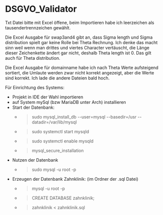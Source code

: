 # DSGVO_Validator
Txt Datei bitte mit Excel öffene, beim Importieren habe ich leerzeichen als tausendertrennzeichen gewählt.

Die Excel Ausgabe für swap3and4 gibt an, dass Sigma length und Sigma distribution spielt gar keine Rolle bei Theta Rechnung. Ich denke das macht sinn weil wenn man drittes und viertes Character vertäuscht, die Länge dieser Zeichenkette ändert gar nicht, deshalb Theta length ist 0. Das gilt auch für Theta distribution.

Die Excel Ausgabe für domainname habe ich nach Theta Werte aufsteigend sortiert, die Umlaute werden zwar nicht korrekt angezeigt, aber die Werte sind korrekt. Ich lade die andere Dateien bald hoch.


Für Einrichtung des Systems:

- Projekt in IDE der Wahl importieren
- auf System mySql (bzw MariaDB unter Arch) installieren
- Start der Datenbank: 
  - > sudo mysql_install_db --user=mysql --basedir=/usr --datadir=/var/lib/mysql 
  - > sudo systemctl start mysqld
  - > sudo systemctl enable mysqld
  - > mysql_secure_installation
- Nutzen der Datenbank
  - > sudo mysql -u root -p
- Erzeugen der Datenbank Zahnklinik: (im Ordner der .sql Datei)
   - > mysql -u root -p
   - > CREATE DATABASE zahnklinik;
   - > zahnklinik < zahnklinik.sql

    
